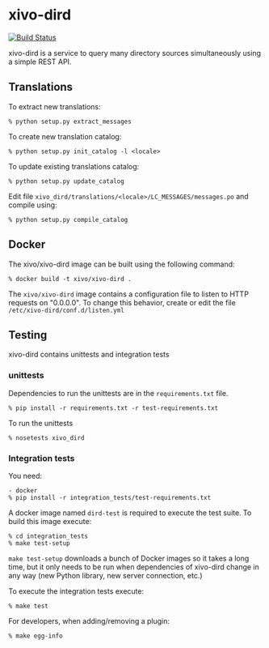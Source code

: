 # xivo-dird
[![Build Status](https://travis-ci.org/xivo-pbx/xivo-dird.png?branch=master)](https://travis-ci.org/xivo-pbx/xivo-dird)

xivo-dird is a service to query many directory sources simultaneously using a
simple REST API.


## Translations

To extract new translations:

    % python setup.py extract_messages

To create new translation catalog:

    % python setup.py init_catalog -l <locale>

To update existing translations catalog:

    % python setup.py update_catalog

Edit file `xivo_dird/translations/<locale>/LC_MESSAGES/messages.po` and compile
using:

    % python setup.py compile_catalog


## Docker

The xivo/xivo-dird image can be built using the following command:

    % docker build -t xivo/xivo-dird .

The `xivo/xivo-dird` image contains a configuration file to listen to HTTP
requests on "0.0.0.0". To change this behavior, create or edit the file
`/etc/xivo-dird/conf.d/listen.yml`


## Testing

xivo-dird contains unittests and integration tests

### unittests

Dependencies to run the unittests are in the `requirements.txt` file.

    % pip install -r requirements.txt -r test-requirements.txt

To run the unittests

    % nosetests xivo_dird

### Integration tests

You need:

    - docker
    % pip install -r integration_tests/test-requirements.txt

A docker image named `dird-test` is required to execute the test suite.
To build this image execute:

    % cd integration_tests
    % make test-setup

`make test-setup` downloads a bunch of Docker images so it takes a long time,
but it only needs to be run when dependencies of xivo-dird change in any way
(new Python library, new server connection, etc.)

To execute the integration tests execute:

    % make test

For developers, when adding/removing a plugin:

    % make egg-info
